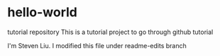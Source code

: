 # hello-world
tutorial repository
This is a tutorial project to go through github tutorial

I'm Steven Liu. I modified this file under readme-edits branch

